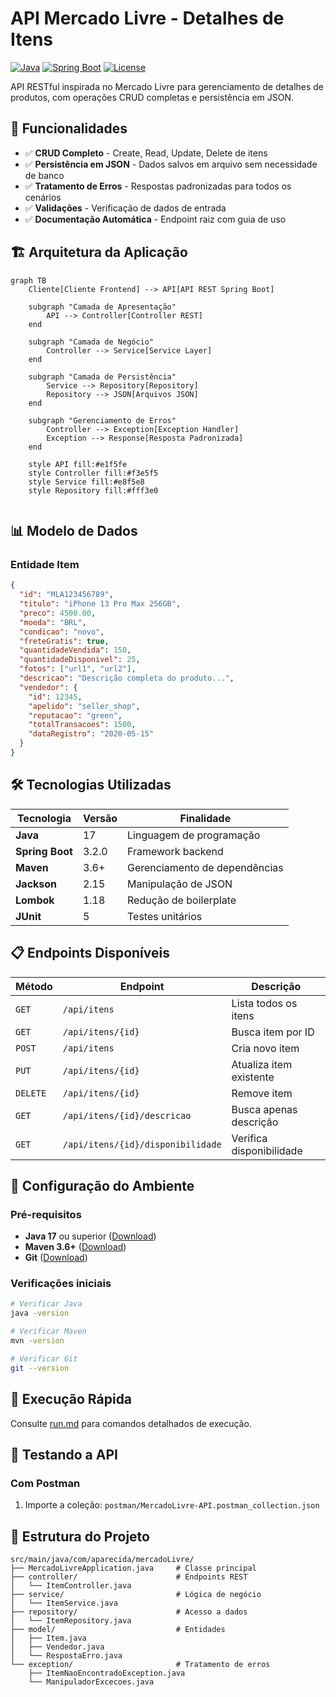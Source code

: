 #  API Mercado Livre - Detalhes de Itens

[![Java](https://img.shields.io/badge/Java-17-blue)](https://java.com)
[![Spring Boot](https://img.shields.io/badge/Spring_Boot-3.2-green)](https://spring.io/projects/spring-boot)
[![License](https://img.shields.io/badge/License-MIT-yellow)](LICENSE)

API RESTful inspirada no Mercado Livre para gerenciamento de detalhes de produtos, com operações CRUD completas e persistência em JSON.

## 🎯 Funcionalidades

- ✅ **CRUD Completo** - Create, Read, Update, Delete de itens
- ✅ **Persistência em JSON** - Dados salvos em arquivo sem necessidade de banco
- ✅ **Tratamento de Erros** - Respostas padronizadas para todos os cenários
- ✅ **Validações** - Verificação de dados de entrada
- ✅ **Documentação Automática** - Endpoint raiz com guia de uso

## 🏗️ Arquitetura da Aplicação

```mermaid
graph TB
    Cliente[Cliente Frontend] --> API[API REST Spring Boot]
    
    subgraph "Camada de Apresentação"
        API --> Controller[Controller REST]
    end
    
    subgraph "Camada de Negócio"
        Controller --> Service[Service Layer]
    end
    
    subgraph "Camada de Persistência"
        Service --> Repository[Repository]
        Repository --> JSON[Arquivos JSON]
    end
    
    subgraph "Gerenciamento de Erros"
        Controller --> Exception[Exception Handler]
        Exception --> Response[Resposta Padronizada]
    end
    
    style API fill:#e1f5fe
    style Controller fill:#f3e5f5
    style Service fill:#e8f5e8
    style Repository fill:#fff3e0


```

## 📊 Modelo de Dados

### Entidade Item

```JSON
{
  "id": "MLA123456789",
  "titulo": "iPhone 13 Pro Max 256GB",
  "preco": 4500.00,
  "moeda": "BRL",
  "condicao": "novo",
  "freteGratis": true,
  "quantidadeVendida": 150,
  "quantidadeDisponivel": 25,
  "fotos": ["url1", "url2"],
  "descricao": "Descrição completa do produto...",
  "vendedor": {
    "id": 12345,
    "apelido": "seller_shop",
    "reputacao": "green",
    "totalTransacoes": 1500,
    "dataRegistro": "2020-05-15"
  }
}
```

## 🛠️ Tecnologias Utilizadas

| Tecnologia | Versão | Finalidade |
|------------|---------|------------|
| **Java** | 17 | Linguagem de programação |
| **Spring Boot** | 3.2.0 | Framework backend |
| **Maven** | 3.6+ | Gerenciamento de dependências |
| **Jackson** | 2.15 | Manipulação de JSON |
| **Lombok** | 1.18 | Redução de boilerplate |
| **JUnit** | 5 | Testes unitários |

## 📋 Endpoints Disponíveis

| Método | Endpoint | Descrição |
|--------|----------|-----------|
| `GET` | `/api/itens` | Lista todos os itens |
| `GET` | `/api/itens/{id}` | Busca item por ID |
| `POST` | `/api/itens` | Cria novo item |
| `PUT` | `/api/itens/{id}` | Atualiza item existente |
| `DELETE` | `/api/itens/{id}` | Remove item |
| `GET` | `/api/itens/{id}/descricao` | Busca apenas descrição |
| `GET` | `/api/itens/{id}/disponibilidade` | Verifica disponibilidade |

## 🔧 Configuração do Ambiente

### Pré-requisitos
- **Java 17** ou superior ([Download](https://adoptium.net/))
- **Maven 3.6+** ([Download](https://maven.apache.org/))
- **Git** ([Download](https://git-scm.com/))

### Verificações iniciais
```bash
# Verificar Java
java -version

# Verificar Maven
mvn -version

# Verificar Git
git --version
```

## 🚀 Execução Rápida

Consulte [run.md](run.md) para comandos detalhados de execução.

## 🧪 Testando a API

### Com Postman
1. Importe a coleção: `postman/MercadoLivre-API.postman_collection.json`


## 📝 Estrutura do Projeto

```
src/main/java/com/aparecida/mercadoLivre/
├── MercadoLivreApplication.java     # Classe principal
├── controller/                      # Endpoints REST
│   └── ItemController.java
├── service/                         # Lógica de negócio
│   └── ItemService.java
├── repository/                      # Acesso a dados
│   └── ItemRepository.java
├── model/                           # Entidades
│   ├── Item.java
│   ├── Vendedor.java
│   └── RespostaErro.java
└── exception/                       # Tratamento de erros
    ├── ItemNaoEncontradoException.java
    └── ManipuladorExcecoes.java
```

